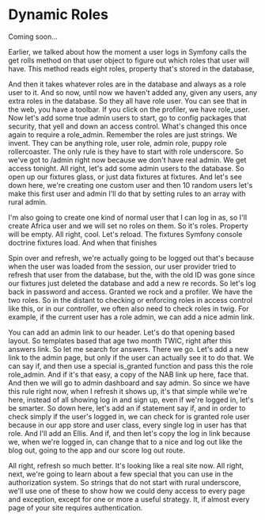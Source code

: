 # Dynamic Roles

Coming soon...

Earlier, we talked about how the moment a user logs in Symfony calls the get rolls
method on that user object to figure out which roles that user will have. This method
reads eight roles, property that's stored in the database,

And then it takes whatever roles are in the database and always as a role user to it.
And so now, until now we haven't added any, given any users, any extra roles in the
database. So they all have role user. You can see that in the web, you have a
toolbar. If you click on the profiler, we have role_user. Now let's add some true
admin users to start, go to config packages that security, that yell and down an
access control. What's changed this once again to require a role_admin. Remember the
roles are just strings. We invent. They can be anything role, user role, admin role,
puppy role rollercoaster. The only rule is they have to start with role underscore.
So we've got to /admin right now because we don't have real admin. We get access
tonight. All right, let's add some admin users to the database. So open up our
fixtures glass, or just data fixtures at fixtures. And let's see down here, we're
creating one custom user and then 10 random users let's make this first user and
admin I'll do that by setting rules to an array with rural admin.

I'm also going to create one kind of normal user that I can log in as, so I'll create
Africa user and we will set no roles on them. So it's roles. Property will be empty.
All right, cool. Let's reload. The fixtures Symfony console doctrine fixtures load.
And when that finishes

Spin over and refresh, we're actually going to be logged out that's because when the
user was loaded from the session, our user provider tried to refresh that user from
the database, but the, with the old ID was gone since our fixtures just deleted the
database and add a new re records. So let's log back in password and access. Granted
we rock and a profiler. We have the two roles. So in the distant to checking or
enforcing roles in access control like this, or in our controller, we often also need
to check roles in twig. For example, if the current user has a role admin, we can add
a nice admin link.

You can add an admin link to our header. Let's do that opening based layout. So
templates based that age two month TWIC, right after this answers link. So let me
search for answers. There we go. Let's add a new link to the admin page, but only if
the user can actually see it to do that. We can say if, and then use a special
is_granted function and pass this the role role_admin. And if it's that easy, a copy
of the NAB link up here, face that. And then we will go to admin dashboard and say
admin. So since we have this rule right now, when I refresh it shows up, it's that
simple while we're here, instead of all showing log in and sign up, even if we're
logged in, let's be smarter. So down here, let's add an if statement say if, and in
order to check simply if the user's logged in, we can check for is granted role user
because in our app store and user class, every single log in user has that role. And
I'll add an Ellis. And if, and then let's copy the log in link because we, when we're
logged in, can change that to a nice and log out like the blog out, going to the app
and our score log out route.

All right, refresh so much better. It's looking like a real site now. All right,
next, we're going to learn about a few special that you can use in the authorization
system. So strings that do not start with rural underscore, we'll use one of these to
show how we could deny access to every page and exception, except for one or more a
useful strategy. It, if almost every page of your site requires authentication.

